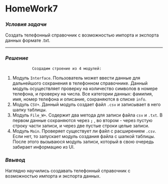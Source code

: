 # HomeWork7
### *Условия задачи*

Создать телефонный справочник с возможностью импорта и экспорта данных формате .txt.

--------------------------

### *Решение*
                Создадим строение из 4 модулей:         
1. Модуль `Interface`. Пользователь может ввести данные для дальнейшого сохранения в телефонном справочнике. Данный модуль осуществляет проверку на количество символов в номере телефона, и проверку на числа.
Все категории данных: фамилия, имя, номер телефона и описание, сохраняются в списке `info`.
2. Модуль `CSV+`. Данный модуль создает файл `.csv` и записывает в него шапку таблицы.
3. Модуль `File_W+`. Содержит два метода для записи файла `csv` и `.txt`. В первом данные сохраняются через **`;`**  , во втором - через пустую строку части записи, и через две пустые строки целые записи.
4. Модуль `Main`. Проверяет существует ли файл с расширением `.csv`. Если нет, то запускает модуль создания файла с шапкой таблицы. После этого вызываюся модуль записи, который в свою очередь забирает информацию из UI.
### *Ввывод*
Наглядно научились создавать телефонный справочник с возможностью импорта и экспорта данных.